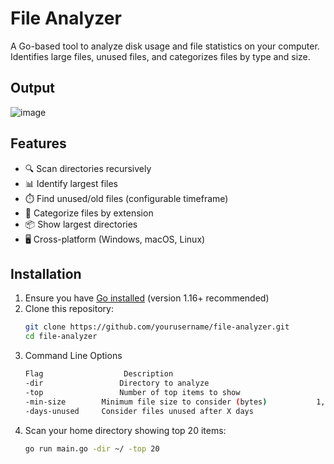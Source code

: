 # File Analyzer

A Go-based tool to analyze disk usage and file statistics on your computer. Identifies large files, unused files, and categorizes files by type and size.

## Output
![image](https://github.com/user-attachments/assets/be2256cd-e32e-4771-b9d1-5f271ec96c84)


## Features

- 🔍 Scan directories recursively
- 📊 Identify largest files
- ⏱️ Find unused/old files (configurable timeframe)
- 📂 Categorize files by extension
- 📦 Show largest directories
- 🖥️ Cross-platform (Windows, macOS, Linux)

## Installation

1. Ensure you have [Go installed](https://golang.org/dl/) (version 1.16+ recommended)
2. Clone this repository:
   ```bash
   git clone https://github.com/yourusername/file-analyzer.git
   cd file-analyzer
   ```
3. Command Line Options
   ```bash
   Flag	                 Description	                                 Default Value
   -dir	                Directory to analyze	                        Current dir (.)
   -top	                Number of top items to show	                      10
   -min-size       	Minimum file size to consider (bytes)	        1,000,000 (1MB)
   -days-unused    	Consider files unused after X days	              30
   ```
4. Scan your home directory showing top 20 items:
   ```bash
   go run main.go -dir ~/ -top 20
   ```
